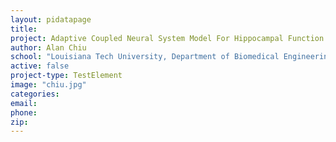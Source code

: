 ```yaml
---
layout: pidatapage
title:
project: Adaptive Coupled Neural System Model For Hippocampal Function Restoration
author: Alan Chiu
school: "Louisiana Tech University, Department of Biomedical Engineering"
active: false
project-type: TestElement
image: "chiu.jpg"
categories:
email:
phone:
zip:
---
```

